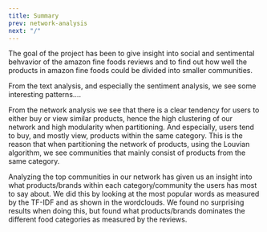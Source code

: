 ```yaml
---
title: Summary
prev: network-analysis
next: "/"
---
```


The goal of the project has been to give insight into social and sentimental behvavior of the amazon fine foods reviews and to find out how well the products in amazon fine foods could be divided into smaller communities.

From the text analysis, and especially the sentiment analysis, we see some interesting patterns....

From the network analysis we see that there is a clear tendency for users to either buy or view similar products, hence the high clustering of our network and high modularity when partitioning. And especially, users tend to buy, and mostly view, products within the same category. This is the reason that when partitioning the network of products, using the Louvian algorithm, we see communities that mainly consist of products from the same category. 

Analyzing the top communities in our network has given us an insight into what products/brands within each category/community the users has most to say about. We did this by looking at the most popular words as measured by the TF-IDF and as shown in the wordclouds. We found no surprising results when doing this, but found what products/brands dominates the different food categories as measured by the reviews.



